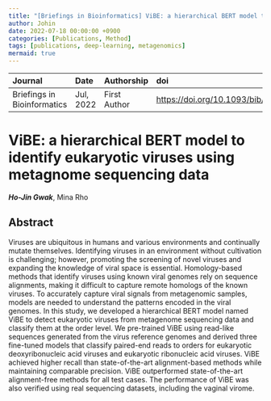 ```yaml
---
title: "[Briefings in Bioinformatics] ViBE: a hierarchical BERT model to identify eukaryotic viruses using metagnome sequencing data"
author: Johin
date: 2022-07-18 00:00:00 +0900
categories: [Publications, Method]
tags: [publications, deep-learning, metagenomics]
mermaid: true
---
```



| Journal  | Date      | Authorship   | doi                      |
|:---------|:----------|:-------------|:----------------------|
| Briefings in Bioinformatics | Jul, 2022 | First Author | <https://doi.org/10.1093/bib/bbac204> |

# ViBE: a hierarchical BERT model to identify eukaryotic viruses using metagnome sequencing data  
***Ho-Jin Gwak***, Mina Rho

## Abstract

Viruses are ubiquitous in humans and various environments and continually mutate themselves. Identifying viruses in an environment without cultivation is challenging; however, promoting the screening of novel viruses and expanding the knowledge of viral space is essential. Homology-based methods that identify viruses using known viral genomes rely on sequence alignments, making it difficult to capture remote homologs of the known viruses. To accurately capture viral signals from metagenomic samples, models are needed to understand the patterns encoded in the viral genomes. In this study, we developed a hierarchical BERT model named ViBE to detect eukaryotic viruses from metagenome sequencing data and classify them at the order level. We pre-trained ViBE using read-like sequences generated from the virus reference genomes and derived three fine-tuned models that classify paired-end reads to orders for eukaryotic deoxyribonucleic acid viruses and eukaryotic ribonucleic acid viruses. ViBE achieved higher recall than state-of-the-art alignment-based methods while maintaining comparable precision. ViBE outperformed state-of-the-art alignment-free methods for all test cases. The performance of ViBE was also verified using real sequencing datasets, including the vaginal virome.
